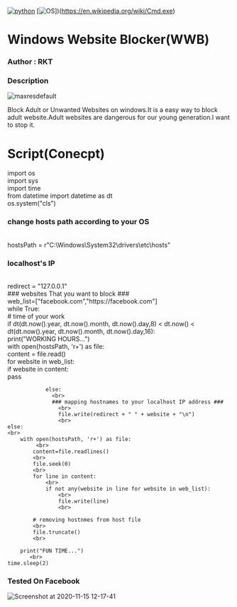 
[![python](https://img.shields.io/badge/python-cyan.svg)](https://www.python.org/)
[![OS](https://img.shields.io/badge/Tested%20On-Windows-Cmd-cyan.svg)])(https://en.wikipedia.org/wiki/Cmd.exe)

# Windows Website Blocker(WWB)

### Author : RKT ###

### Description ###


![maxresdefault](https://user-images.githubusercontent.com/69615463/99218498-a3e90300-2800-11eb-818c-66ccefb30e6c.jpg)


Block Adult or Unwanted Websites on windows.It is a easy  way to block adult website.Adult websites are dangerous for our young generation.I want to stop it.


# Script(Conecpt) 


import os
<br>
import sys
<br>
import time
<br> 
from datetime import datetime as dt 
 <br>
os.system("cls")
<br>
### change hosts path according to your OS ###
 <br>
hostsPath = r"C:\Windows\System32\drivers\etc\hosts"

### localhost's IP ### 
<br>
redirect = "127.0.0.1"
 <br>
### websites That you want to block ###
 <br>
web_list=["facebook.com","https://facebook.com"]
<br>
while True: 
  <br>
    # time of your work
     <br> 
    if dt(dt.now().year, dt.now().month, dt.now().day,8) < dt.now() < dt(dt.now().year, dt.now().month, dt.now().day,16):
        <br> 
        print("WORKING HOURS...")
        <br> 
        with open(hostsPath, 'r+') as file:
            <br> 
            content = file.read() 
            <br>
            for website in web_list:
                <br> 
                if website in content:
                   <br> 
                    pass
                    <br>

                else: 
                  <br>
                  ### mapping hostnames to your localhost IP address ###
                    <br> 
                    file.write(redirect + " " + website + "\n")
                    <br> 
    else:
    <br> 
        with open(hostsPath, 'r+') as file:
             <br> 
            content=file.readlines()
            <br> 
            file.seek(0)
            <br> 
            for line in content:
                <br> 
                if not any(website in line for website in web_list):
                    <br> 
                    file.write(line) 
                    <br>                    
  
            # removing hostnmes from host file 
            <br>
            file.truncate() 
            <br>
  
        print("FUN TIME...")
           <br> 
    time.sleep(2)

### Tested On Facebook ###

![Screenshot at 2020-11-15 12-17-41](https://user-images.githubusercontent.com/69615463/99219052-da734d80-2801-11eb-9cc2-fbab8ece513a.png)


